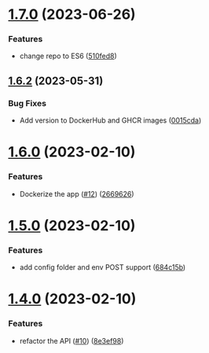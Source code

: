 # [1.7.0](https://github.com/Pradumnasaraf/SocialSlash/compare/v1.6.2...v1.7.0) (2023-06-26)


### Features

* change repo to ES6 ([510fed8](https://github.com/Pradumnasaraf/SocialSlash/commit/510fed88fbd2285913e7832ec1e1c687857cf8d2))



## [1.6.2](https://github.com/Pradumnasaraf/SocialSlash/compare/v1.6.0...v1.6.2) (2023-05-31)


### Bug Fixes

* Add version to DockerHub and GHCR images ([0015cda](https://github.com/Pradumnasaraf/SocialSlash/commit/0015cda0ed7183c7577da536a16e1ca88504c5f8))



# [1.6.0](https://github.com/Pradumnasaraf/SocialSlash/compare/v1.5.0...v1.6.0) (2023-02-10)


### Features

* Dockerize the app ([#12](https://github.com/Pradumnasaraf/SocialSlash/issues/12)) ([2669626](https://github.com/Pradumnasaraf/SocialSlash/commit/266962670bfc4221169ac4e5ca6a16cd4e7b3e2f))



# [1.5.0](https://github.com/Pradumnasaraf/SocialSlash/compare/v1.4.0...v1.5.0) (2023-02-10)


### Features

* add config folder and env POST support ([684c15b](https://github.com/Pradumnasaraf/SocialSlash/commit/684c15be8e810820a1f210590122c3d1e6ae755d))



# [1.4.0](https://github.com/Pradumnasaraf/SocialSlash/compare/v1.3.0...v1.4.0) (2023-02-10)


### Features

* refactor the API ([#10](https://github.com/Pradumnasaraf/SocialSlash/issues/10)) ([8e3ef98](https://github.com/Pradumnasaraf/SocialSlash/commit/8e3ef985f084cbf3ee4f96ce26eb99f6a7ba765a))



